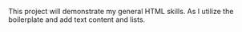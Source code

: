 This project will demonstrate my general HTML skills. As I utilize the boilerplate and add text content and lists.